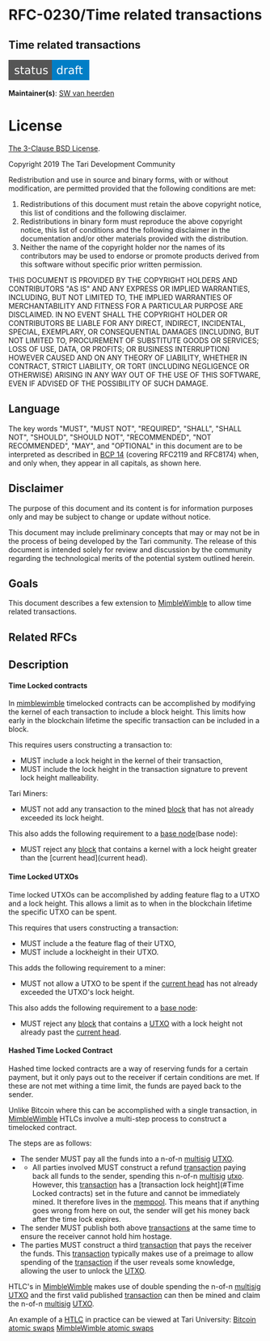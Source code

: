 # RFC-0230/Time related transactions

## Time related transactions

![status: draft](theme/images/status-draft.svg)

**Maintainer(s)**: [SW van heerden](https://github.com/SWvheerden)

# License

[ The 3-Clause BSD License](https://opensource.org/licenses/BSD-3-Clause).

Copyright 2019 The Tari Development Community

Redistribution and use in source and binary forms, with or without modification, are permitted provided that the
following conditions are met:

1. Redistributions of this document must retain the above copyright notice, this list of conditions and the following
   disclaimer.
2. Redistributions in binary form must reproduce the above copyright notice, this list of conditions and the following
   disclaimer in the documentation and/or other materials provided with the distribution.
3. Neither the name of the copyright holder nor the names of its contributors may be used to endorse or promote products
   derived from this software without specific prior written permission.

THIS DOCUMENT IS PROVIDED BY THE COPYRIGHT HOLDERS AND CONTRIBUTORS "AS IS" AND ANY EXPRESS OR IMPLIED WARRANTIES,
INCLUDING, BUT NOT LIMITED TO, THE IMPLIED WARRANTIES OF MERCHANTABILITY AND FITNESS FOR A PARTICULAR PURPOSE ARE
DISCLAIMED. IN NO EVENT SHALL THE COPYRIGHT HOLDER OR CONTRIBUTORS BE LIABLE FOR ANY DIRECT, INDIRECT, INCIDENTAL,
SPECIAL, EXEMPLARY, OR CONSEQUENTIAL DAMAGES (INCLUDING, BUT NOT LIMITED TO, PROCUREMENT OF SUBSTITUTE GOODS OR
SERVICES; LOSS OF USE, DATA, OR PROFITS; OR BUSINESS INTERRUPTION) HOWEVER CAUSED AND ON ANY THEORY OF LIABILITY,
WHETHER IN CONTRACT, STRICT LIABILITY, OR TORT (INCLUDING NEGLIGENCE OR OTHERWISE) ARISING IN ANY WAY OUT OF THE USE OF
THIS SOFTWARE, EVEN IF ADVISED OF THE POSSIBILITY OF SUCH DAMAGE.

## Language

The key words "MUST", "MUST NOT", "REQUIRED", "SHALL", "SHALL NOT", "SHOULD", "SHOULD NOT", "RECOMMENDED", 
"NOT RECOMMENDED", "MAY", and "OPTIONAL" in this document are to be interpreted as described in 
[BCP 14](https://tools.ietf.org/html/bcp14) (covering RFC2119 and RFC8174) when, and only when, they appear in all capitals, as 
shown here.

## Disclaimer

The purpose of this document and its content is for information purposes only and may be subject to change or update
without notice.

This document may include preliminary concepts that may or may not be in the process of being developed by the Tari
community. The release of this document is intended solely for review and discussion by the community regarding the
technological merits of the potential system outlined herein.

## Goals

This document describes a few extension to [MimbleWimble](MimbleWimble) to allow time related transactions.

## Related RFCs
## Description

#### Time Locked contracts
In [mimblewimble](MimbleWimble) timelocked contracts can be accomplished by modifying the kernel of each transaction to include a block height. This limits how early in the blockchain lifetime the specific transaction can be included in a block.

This requires users constructing a transaction to:
* MUST include a lock height in the kernel of their transaction,
*  MUST include the lock height in the transaction signature to prevent lock height malleability.

Tari Miners:
* MUST not add any transaction to the mined [block](block) that has not already exceeded its lock height.

This also adds the following requirement to a [base node](base node):
* MUST reject any [block](block) that contains a kernel with a lock height greater than the [current head](current head).

#### Time Locked UTXOs
Time locked UTXOs can be accomplished by adding feature flag to a UTXO and a lock height. This allows a limit as to when in the blockchain lifetime the specific UTXO can be spent. 

This requires that users constructing a transaction:

- MUST include a the feature flag of their UTXO,
- MUST include a lockheight in their UTXO.

This adds the following requirement to a miner:
- MUST not allow a UTXO to be spent if the [current head](current-head) has not already exceeded the UTXO's lock height.

This also adds the following requirement to a [base node]:
- MUST reject any [block] that contains a [UTXO] with a lock height not already past the [current head](current-head).

#### Hashed Time Locked Contract
Hashed time locked contracts are a way of reserving funds for a certain payment, but it only pays out to the receiver if certain conditions are met. If these are not met withing a time limit, the funds are payed back to the sender.

Unlike Bitcoin where this can be accomplished with a single transaction, in [MimbleWimble] HTLCs involve a multi-step process to construct a timelocked contract. 

The steps are as follows:
* The sender MUST pay all the funds into a n-of-n [multisig](multisig) [UTXO](UTXO).  
* * All parties involved MUST construct a refund [transaction] paying back all funds to the sender, spending this n-of-n [multisig] [utxo]. However, this [transaction] has a [transaction lock height](#Time Locked contracts) set in the future and cannot be immediately mined. It therefore lives in the [mempool](mempool). This means that if anything goes wrong from here on out, the sender will get his money back after the time lock expires.
* The sender MUST publish both above [transactions](transaction) at the same time to ensure the receiver cannot hold him hostage. 
* The parties MUST construct a third [transaction](transaction) that pays the receiver the funds. This [transaction](transaction) typically makes use of a preimage to allow spending of the [transaction](transaction) if the user reveals some knowledge, allowing the user to unlock the [UTXO](UTXO).

HTLC's in [MimbleWimble](mimbleWimble) makes use of double spending the n-of-n [multisig](multisig) [UTXO](UTXO) and the first valid published [transaction](transaction) can then be mined and claim the n-of-n [multisig](multisig) [UTXO](UTXO). 

An example of a [HTLC](HTLC) in practice can be viewed at Tari University:
[Bitcoin atomic swaps](https://tlu.tarilabs.com/protocols/atomic-swaps/AtomicSwaps.html)
[MimbleWimble atomic swaps](https://tlu.tarilabs.com/protocols/grin-protocol-overview/MainReport.html#atomic-swaps)

[HTLC]: Glossary.md#Hashed-Time-Locked-Contract
[mempool]: Glossary.md#mempool
[mimblewimble]: Glossary.md#mimblewimble
[base node]: Glossary.md#base-node
[block]: Glossary.md#block
[currenthead]: Glossary.md#current-head
[utxo]: Glossary.md#unspent-transaction-outputs
[multisig]: Glossary.md#multisig
[transaction]: Glossary.md#transaction


